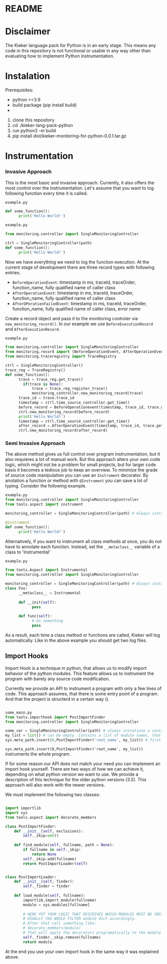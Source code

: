 # README

# Disclaimer 
The Kieker language pack for Python is in an early stage. This means any code in
this repository is not functional or usable in any way other than evaluating how
to implement Python instrumentation.

# Instalation
Prerequisites: 
- python >=3.9
- build package (pip install build)
- 
1. clone this repository
2. cd ./kieker-lang-pack-python
3. run python3 -m build 
4. pip install dist/kieker-monitoring-for-python-0.0.1.tar.gz


# Instrumentation

### Invasive Approach
This is the most basic and invasive approach. Currently, it also offers the most control over the instrumentation.
Let's assume that you want to log following function every time it is called.

```python
example.py

def some_function():
      print('Hello World!')

```


```python
example.py

from monitoring.controller import SingleMonitoringController

ctrl = SingleMonitoringController(path)
def some_function():
      print('Hello World!')

```
Now we have everything we need to log the function execution.
At the current stage of development there are three record types with following entries.

- `BeforeOperationEvent`: timestamp in ms, traceId, traceOrder, function_name, fully qualified name of caller class
- `AfterOperationEvent`: timestamp in ms, traceId, traceOrder, function_name, fully qualified name of caller class
- `AfterOPerationFailedEvent`: timestamp in ms, traceId, traceOrder, function_name, fully qualified name of caller class, error name

Create a record object and pass it to the monitoring controler via `new_monitoring_record()`. In our example we use `BeforeExecutionRecord` and `AfterExecutionRecord`.

```python
example.py

from monitoring.controller import SingleMonitoringController
from monitoring.record import (BeforeOperationEvent, AfterOperationEvent)
from monitoring.traceregistry import TraceRegistry

ctrl = SingleMonitoringController()
trace_reg = TraceRegistry()
def some_function():
      trace = trace_reg.get_trace()
        if(trace is None):
            trace = trace_reg.register_trace()
            monitoring_controller.new_monitoring_record(trace)
      trace_id = trace.trace_id
      timestamp = ctrl.time_source_controller.get_time()
      before_record = BeforeOperationevent(timestamp, trace_id, trace.get_next_order_id(), 'some_function','example.some_function')
      ctrl.new_monitoring_record(before_record)
      print('Hello World!')
      timestamp = ctrl.time_source_controller.get_time()
      after_record = AfterOperationEvent(timestamp, trace_id, trace.get_next_order_id(), 'some_function','example.some_function')
      ctrl.new_monitoring_record(after_record)


```
 
 
 ### Semi Invasive Approach
The above method gives us full control over program instrumentation, but it also requieres a lot of manual work. But this approach alters your own code logic, which might not be a problem for small projects, but for larger code basis it becomes a tedious job to keep an overview. To minimize the grade of source code manipulation you can use an `Instrument` decorator. By anotation a function or method with `@Instrument` you can save a lot of typing. Consider the following example.

```python
example.py
from monitoring.controller import SingleMonitoringController
from tools.aspect import instrument

monitoring_controller = SingleMonitoringController(path) # Always instatiate a controller

@instrument
def some_function():
      print('Hello World!')
```

Alternatively, if you want to instrument all class methods at once, you do not have to annotate each function. Instead, set the `__metaclass__` variable of a class to 'Instrumental'


```python
example.py

from tools.Aspect import Instrumental
from monitoring.controller import SingleMonitoringController

monitoring_controller = SingleMonitoringController(path) # Always instatiate a controller
class Foo:
      __metaclass__ = Instrumental
      
      def __init(self):
            pass
      
      def func(self):
            # Do something
            pass
```

As a result, each time a class method or functions are called, Kieker will log automatically. Like in the above example you should get two log files.

## Import Hooks
Import Hook is a technique in python, that allows us to modify import behavior of the python modules.
This feature allows us to instrument the program with barely any source code modification. 

Currently we provide an API to instrument a program with only a few lines of code.
This approach assumes, that there is some entry point of a program. And that the project is structerd in a certain way ().

```python

some_main.py
from tools.importhook import PostImportFinder
from monitoring.controller import SingleMonitoringController

some_var = SingleMonitoringController(path) # always instatiate a controller
my_list = list() # can be empty. Contains a list of module names, that must be skipped and not instrumented
sys.meta_path.insert(0,PostImportFinder('root_name', my_list)) # first parameter is a root name of the modules e.g root_name.something.fancy
```
`sys.meta_path.insert(0,PostImportFinder('root_name', my_list))` instruments the whole program. 

If for some reason our API does not match your need you can implement an import hook yourself.
There are two ways of how we can achieve it, depending on what python version we want to use. 
We provide a description of this technique for the older python versions (3.5).
This approach will also work with the newer versions.


We must implement the following two classes:


```python

import importlib
import sys
from tools.aspect import decorate_members

class PostImportFinder:
    def __init__(self, exclusions):
        self._skip=set()
    
    def find_module(self, fullname, path = None):
        if fullname in self._skip:
            return None
        self._skip.add(fullname)
        return PostImportLoader(self)


class PostImportLoader:
    def __init__(self, finder):
        self._finder = finder
    
    def load_module(self, fullname):
        importlib.import_module(fullname)
        module = sys.modules[fullname]
        
        # HERE PUT YOUR LOGIC THAT DESCRIVES WHICH MODULES MUST BE INSTRUMENTED
        # USUALLY YOU WOULD FILTER module dict accordingly.
        # After that call something like:
        # decorate_members(module)
        # That will apply the decorators programatically to the module functions
        self._finder._skip.remove(fullname)
        return module
```


At the end you use your own import hook in the same way it was explained above.



 
